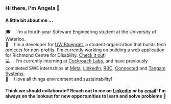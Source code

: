 ### Hi there, I'm Angela 👋

#### A little bit about me ...

🎓 &emsp;I'm a fourth year Software Engineering student at the University of Waterloo.<br>
💙 &emsp;I'm a developer for [UW Blueprint](https://uwblueprint.org), a student organization that builds tech projects for non-profits. I'm currently working on building a web application for Richmond Centre for Disability. [Check it out](https://github.com/uwblueprint/richmond-centre-for-disability)!<br>
💻 &emsp;I'm currently interning at [Cockroach Labs](https://www.cockroachlabs.com/), and have previously completed SWE internships at [Meta](https://about.facebook.com/), [LinkedIn](https://engineering.linkedin.com), [RBC](https://www.rbc.com/canada.html), [Connected](https://www.connected.io/) and [Tangam Systems](https://www.tangamsystems.com/).<br>
🌱 &emsp;I love all things environment and sustainability!

#### Think we should collaborate? Reach out to me on [LinkedIn](https://www.linkedin.com/in/angela-dietz/) or by [email](mailto:acdietz@uwaterloo.ca)! I'm always on the lookout for new opportunities to learn and solve problems 👯
